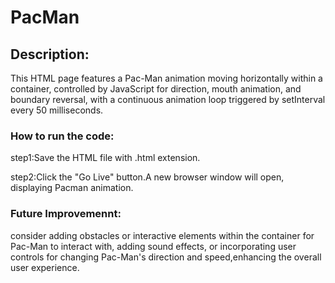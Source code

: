 # PacMan
## Description:
This HTML page features a Pac-Man animation moving horizontally within a container, controlled by JavaScript for direction, mouth animation, and boundary reversal, with a continuous animation loop triggered by setInterval every 50 milliseconds.

### How to run the code:

step1:Save the HTML file with .html extension.

step2:Click the "Go Live" button.A new browser window will open, displaying Pacman animation.

### Future Improvemennt:

consider adding obstacles or interactive elements within the container for Pac-Man to interact with, adding sound effects, or incorporating user controls for changing Pac-Man's direction and speed,enhancing the overall user experience.

